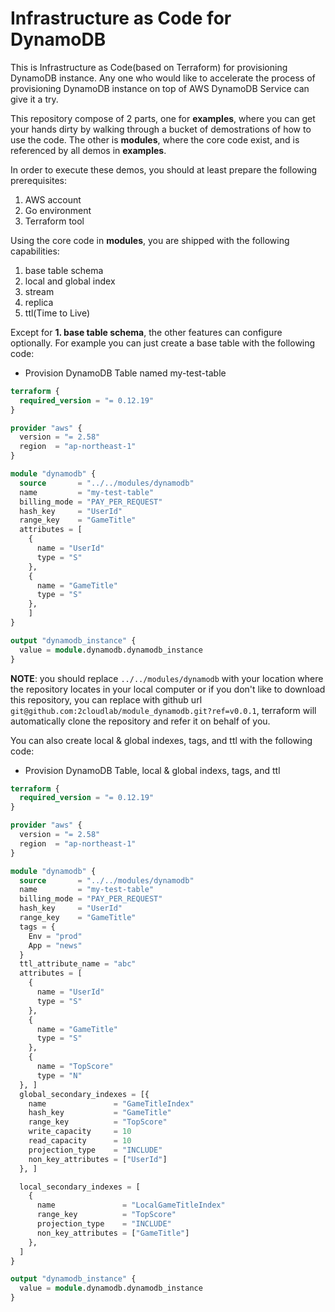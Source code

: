 # Infrastructure as Code for DynamoDB

This is Infrastructure as Code(based on Terraform) for provisioning DynamoDB instance. Any one who would like to accelerate the process of provisioning DynamoDB instance on top of AWS DynamoDB Service can give it a try.

This repository compose of 2 parts, one for **examples**, where you can get your hands dirty by walking through a bucket of demostrations of how to use the code. The other is **modules**, where the core code exist, and is referenced by all demos in **examples**.

In order to execute these demos, you should at least prepare the following prerequisites:

1. AWS account
2. Go environment
3. Terraform tool

Using the core code in **modules**, you are shipped with the following capabilities:

1. base table schema
2. local and global index
3. stream
4. replica
5. ttl(Time to Live)

Except for **1. base table schema**, the other features can configure optionally. For example you can just create a base table with the following code:

* Provision DynamoDB Table named my-test-table

```terraform
terraform {
  required_version = "= 0.12.19"
}

provider "aws" {
  version = "= 2.58"
  region  = "ap-northeast-1"
}

module "dynamodb" {
  source       = "../../modules/dynamodb"
  name         = "my-test-table"
  billing_mode = "PAY_PER_REQUEST"
  hash_key     = "UserId"
  range_key    = "GameTitle"
  attributes = [
    {
      name = "UserId"
      type = "S"
    },
    {
      name = "GameTitle"
      type = "S"
    },
    ]
}

output "dynamodb_instance" {
  value = module.dynamodb.dynamodb_instance
}
```

**NOTE**: you should replace `../../modules/dynamodb` with your location where the repository locates in your local computer or if you don't like to download this repository, you can replace with github url `git@github.com:2cloudlab/module_dynamodb.git?ref=v0.0.1`, terraform will automatically clone the repository and refer it on behalf of you.

You can also create local & global indexes, tags, and ttl with the following code:

* Provision DynamoDB Table, local & global indexs, tags, and ttl

```terraform
terraform {
  required_version = "= 0.12.19"
}

provider "aws" {
  version = "= 2.58"
  region  = "ap-northeast-1"
}

module "dynamodb" {
  source       = "../../modules/dynamodb"
  name         = "my-test-table"
  billing_mode = "PAY_PER_REQUEST"
  hash_key     = "UserId"
  range_key    = "GameTitle"
  tags = {
    Env = "prod"
    App = "news"
  }
  ttl_attribute_name = "abc"
  attributes = [
    {
      name = "UserId"
      type = "S"
    },
    {
      name = "GameTitle"
      type = "S"
    },
    {
      name = "TopScore"
      type = "N"
  }, ]
  global_secondary_indexes = [{
    name               = "GameTitleIndex"
    hash_key           = "GameTitle"
    range_key          = "TopScore"
    write_capacity     = 10
    read_capacity      = 10
    projection_type    = "INCLUDE"
    non_key_attributes = ["UserId"]
  }, ]

  local_secondary_indexes = [
    {
      name               = "LocalGameTitleIndex"
      range_key          = "TopScore"
      projection_type    = "INCLUDE"
      non_key_attributes = ["GameTitle"]
    },
  ]
}

output "dynamodb_instance" {
  value = module.dynamodb.dynamodb_instance
}
```
